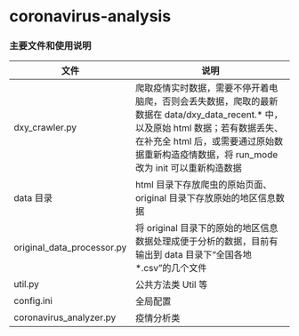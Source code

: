 # coronavirus-analysis

### 主要文件和使用说明

文件 | 说明
-|-
dxy_crawler.py | 爬取疫情实时数据，需要不停开着电脑爬，否则会丢失数据，爬取的最新数据在 data/dxy_data_recent.* 中，以及原始 html 数据；若有数据丢失、在补充全 html 后，或需要通过原始数据重新构造疫情数据，将 run_mode 改为 init 可以重新构造数据
data 目录 | html 目录下存放爬虫的原始页面、original 目录下存放原始的地区信息数据
original_data_processor.py | 将 original 目录下的原始的地区信息数据处理成便于分析的数据，目前有输出到 data 目录下“全国各地*.csv”的几个文件
util.py | 公共方法类 Util 等
config.ini | 全局配置
coronavirus_analyzer.py | 疫情分析类

